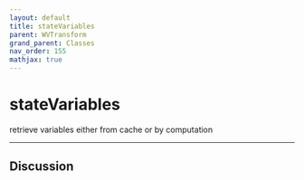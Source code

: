 ```yaml
---
layout: default
title: stateVariables
parent: WVTransform
grand_parent: Classes
nav_order: 155
mathjax: true
---
```


#  stateVariables

retrieve variables either from cache or by computation


---

## Discussion

  
